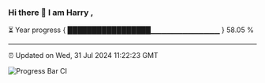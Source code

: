 ### Hi there 👋 I am Harry , 

⏳ Year progress { █████████████████▁▁▁▁▁▁▁▁▁▁▁▁▁ } 58.05 %

---

⏰ Updated on Wed, 31 Jul 2024 11:22:23 GMT

![Progress Bar CI](https://github.com/duykhang68/duykhang68/workflows/Progress%20Bar%20CI/badge.svg)
